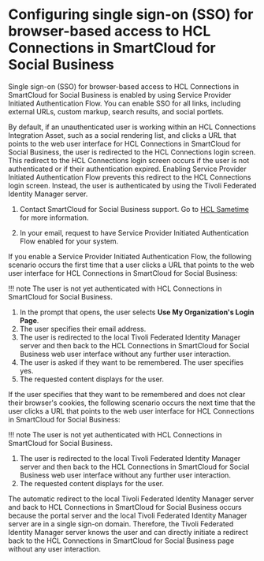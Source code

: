 # Configuring single sign-on \(SSO\) for browser-based access to HCL Connections in SmartCloud for Social Business

Single sign-on \(SSO\) for browser-based access to HCL Connections in SmartCloud for Social Business is enabled by using Service Provider Initiated Authentication Flow. You can enable SSO for all links, including external URLs, custom markup, search results, and social portlets.

By default, if an unauthenticated user is working within an HCL Connections Integration Asset, such as a social rendering list, and clicks a URL that points to the web user interface for HCL Connections in SmartCloud for Social Business, the user is redirected to the HCL Connections login screen. This redirect to the HCL Connections login screen occurs if the user is not authenticated or if their authentication expired. Enabling Service Provider Initiated Authentication Flow prevents this redirect to the HCL Connections login screen. Instead, the user is authenticated by using the Tivoli Federated Identity Manager server.

1.  Contact SmartCloud for Social Business support. Go to [HCL Sametime](https://www.hcltechsw.com/products/sametime) for more information.

2.  In your email, request to have Service Provider Initiated Authentication Flow enabled for your system.


If you enable a Service Provider Initiated Authentication Flow, the following scenario occurs the first time that a user clicks a URL that points to the web user interface for HCL Connections in SmartCloud for Social Business:

!!! note
    The user is not yet authenticated with HCL Connections in SmartCloud for Social Business.

1.  In the prompt that opens, the user selects **Use My Organization's Login Page**.
2.  The user specifies their email address.
3.  The user is redirected to the local Tivoli Federated Identity Manager server and then back to the HCL Connections in SmartCloud for Social Business web user interface without any further user interaction.
4.  The user is asked if they want to be remembered. The user specifies yes.
5.  The requested content displays for the user.

If the user specifies that they want to be remembered and does not clear their browser's cookies, the following scenario occurs the next time that the user clicks a URL that points to the web user interface for HCL Connections in SmartCloud for Social Business:

!!! note
    The user is not yet authenticated with HCL Connections in SmartCloud for Social Business.

1.  The user is redirected to the local Tivoli Federated Identity Manager server and then back to the HCL Connections in SmartCloud for Social Business web user interface without any further user interaction.
2.  The requested content displays for the user.

The automatic redirect to the local Tivoli Federated Identity Manager server and back to HCL Connections in SmartCloud for Social Business occurs because the portal server and the local Tivoli Federated Identity Manager server are in a single sign-on domain. Therefore, the Tivoli Federated Identity Manager server knows the user and can directly initiate a redirect back to the HCL Connections in SmartCloud for Social Business page without any user interaction.


